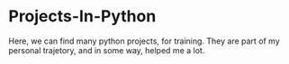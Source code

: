# Projects-In-Python

Here, we can find many python projects, for training.
They are part of my personal trajetory, and in some way, helped me a lot.
